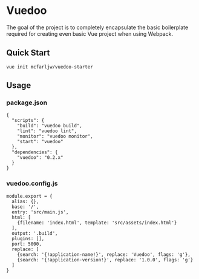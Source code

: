 # Vuedoo

The goal of the project is to completely encapsulate the basic boilerplate required for creating even basic Vue project when using Webpack.

## Quick Start

```
vue init mcfarljw/vuedoo-starter
```

## Usage

### package.json

```
{
  "scripts": {
    "build": "vuedoo build",
    "lint": "vuedoo lint",
    "monitor": "vuedoo monitor",
    "start": "vuedoo"
  },
  "dependencies": {
    "vuedoo": "0.2.x"
  }
}
```

### vuedoo.config.js

```
module.export = {
  alias: {},
  base: '/',
  entry: 'src/main.js',
  html: [
    {filename: 'index.html', template: 'src/assets/index.html'}
  ],
  output: '.build',
  plugins: [],
  port: 5000,
  replace: [
    {search: '{!application-name!}', replace: 'Vuedoo', flags: 'g'},
    {search: '{!application-version!}', replace: '1.0.0', flags: 'g'}
  ]
}
```
